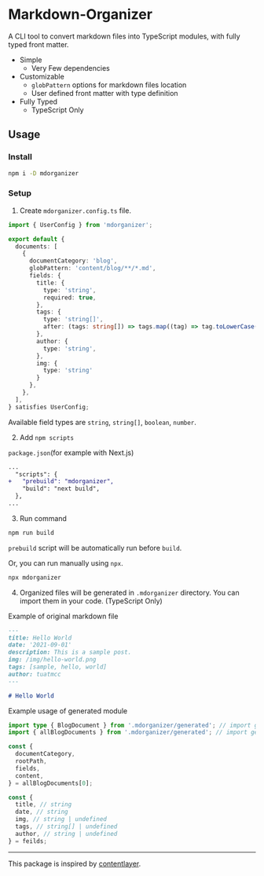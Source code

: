 # Markdown-Organizer

A CLI tool to convert markdown files into TypeScript modules, with fully typed front matter.

- Simple
  - Very Few dependencies
- Customizable
  - `globPattern` options for markdown files location
  - User defined front matter with type definition
- Fully Typed
  - TypeScript Only

## Usage

### Install

```sh
npm i -D mdorganizer
```

### Setup

1. Create `mdorganizer.config.ts` file.

```ts
import { UserConfig } from 'mdorganizer';

export default {
  documents: [
    {
      documentCategory: 'blog',
      globPattern: 'content/blog/**/*.md',
      fields: {
        title: {
          type: 'string',
          required: true,
        },
        tags: {
          type: 'string[]',
          after: (tags: string[]) => tags.map((tag) => tag.toLowerCase()),
        },
        author: {
          type: 'string',
        },
        img: {
          type: 'string'
        }
      },
    },
  ],
} satisfies UserConfig;
```

Available field types are `string`, `string[]`, `boolean`, `number`.

2. Add `npm scripts`

`package.json`(for example with Next.js)

```diff
...
  "scripts": {
+   "prebuild": "mdorganizer",
    "build": "next build",
  },
...
```

3. Run command

```sh
npm run build
```

`prebuild` script will be automatically run before `build`.

Or, you can run manually using `npx`.

```sh
npx mdorganizer
```

4. Organized files will be generated in `.mdorganizer` directory. You can import them in your code. (TypeScript Only)

Example of original markdown file

```md
---
title: Hello World
date: '2021-09-01'
description: This is a sample post.
img: /img/hello-world.png
tags: [sample, hello, world]
author: tuatmcc
---

# Hello World
```

Example usage of generated module

```ts
import type { BlogDocument } from '.mdorganizer/generated'; // import generated type
import { allBlogDocuments } from '.mdorganizer/generated'; // import generated modules

const {
  documentCategory,
  rootPath,
  fields,
  content,
} = allBlogDocuments[0];

const {
  title, // string
  date, // string
  img, // string | undefined
  tags, // string[] | undefined
  author, // string | undefined
} = feilds;
```

---

This package is inspired by [contentlayer](https://contentlayer.dev/).
